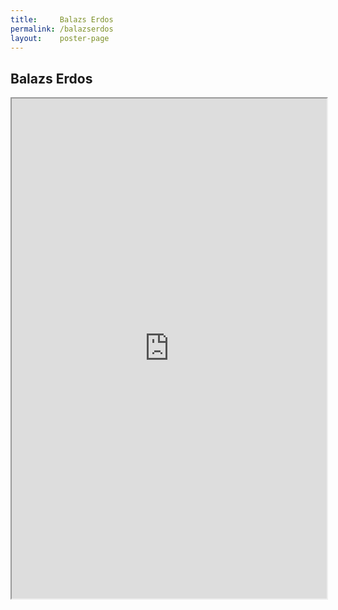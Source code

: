 ```yaml
---
title:     Balazs Erdos
permalink: /balazserdos
layout:    poster-page
---
```


## Balazs Erdos

<iframe 
      src="https://bytemal.github.io/bytemal-2020/_pages/pos_ter_berdos.html"
      title="berdos" width="100%" height="800">
</iframe>
